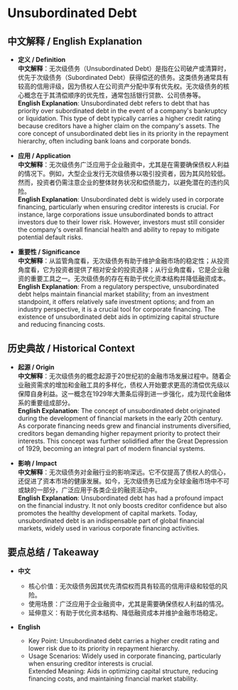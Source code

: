 # Unsubordinated Debt

## 中文解释 / English Explanation

* **定义 / Definition**  
  **中文解释**：无次级债务（Unsubordinated Debt）是指在公司破产或清算时，优先于次级债务（Subordinated Debt）获得偿还的债务。这类债务通常具有较高的信用评级，因为债权人在公司资产分配中享有优先权。无次级债务的核心概念在于其清偿顺序的优先性，通常包括银行贷款、公司债券等。  
  **English Explanation**: Unsubordinated debt refers to debt that has priority over subordinated debt in the event of a company's bankruptcy or liquidation. This type of debt typically carries a higher credit rating because creditors have a higher claim on the company's assets. The core concept of unsubordinated debt lies in its priority in the repayment hierarchy, often including bank loans and corporate bonds.

* **应用 / Application**  
  **中文解释**：无次级债务广泛应用于企业融资中，尤其是在需要确保债权人利益的情况下。例如，大型企业发行无次级债券以吸引投资者，因为其风险较低。然而，投资者仍需注意企业的整体财务状况和偿债能力，以避免潜在的违约风险。  
  **English Explanation**: Unsubordinated debt is widely used in corporate financing, particularly when ensuring creditor interests is crucial. For instance, large corporations issue unsubordinated bonds to attract investors due to their lower risk. However, investors must still consider the company's overall financial health and ability to repay to mitigate potential default risks.

* **重要性 / Significance**  
  **中文解释**：从监管角度看，无次级债务有助于维护金融市场的稳定性；从投资角度看，它为投资者提供了相对安全的投资选择；从行业角度看，它是企业融资的重要工具之一。无次级债务的存在有助于优化资本结构并降低融资成本。  
  **English Explanation**: From a regulatory perspective, unsubordinated debt helps maintain financial market stability; from an investment standpoint, it offers relatively safe investment options; and from an industry perspective, it is a crucial tool for corporate financing. The existence of unsubordinated debt aids in optimizing capital structure and reducing financing costs.

## 历史典故 / Historical Context

* **起源 / Origin**  
  **中文解释**：无次级债务的概念起源于20世纪初的金融市场发展过程中。随着企业融资需求的增加和金融工具的多样化，债权人开始要求更高的清偿优先级以保障自身利益。这一概念在1929年大萧条后得到进一步强化，成为现代金融体系的重要组成部分。  
  **English Explanation**: The concept of unsubordinated debt originated during the development of financial markets in the early 20th century. As corporate financing needs grew and financial instruments diversified, creditors began demanding higher repayment priority to protect their interests. This concept was further solidified after the Great Depression of 1929, becoming an integral part of modern financial systems.

* **影响 / Impact**  
  **中文解释**：无次级债务对金融行业的影响深远。它不仅提高了债权人的信心，还促进了资本市场的健康发展。如今，无次级债务已成为全球金融市场中不可或缺的一部分，广泛应用于各类企业的融资活动中。  
  **English Explanation**: Unsubordinated debt has had a profound impact on the financial industry. It not only boosts creditor confidence but also promotes the healthy development of capital markets. Today, unsubordinated debt is an indispensable part of global financial markets, widely used in various corporate financing activities.

## 要点总结 / Takeaway

* **中文**  
  - 核心价值：无次级债务因其优先清偿权而具有较高的信用评级和较低的风险。  
  - 使用场景：广泛应用于企业融资中，尤其是需要确保债权人利益的情况。  
  - 延伸意义：有助于优化资本结构、降低融资成本并维护金融市场稳定。

* **English**  
  - Key Point: Unsubordinated debt carries a higher credit rating and lower risk due to its priority in repayment hierarchy.  
  - Usage Scenarios: Widely used in corporate financing, particularly when ensuring creditor interests is crucial.  
Extended Meaning: Aids in optimizing capital structure, reducing financing costs, and maintaining financial market stability.